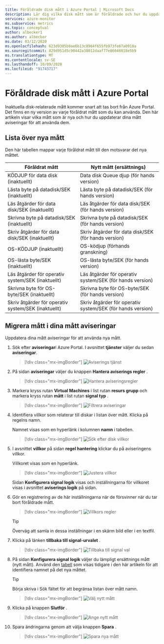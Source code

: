 ```yaml
---
title: Föråldrade disk mått i Azure Portal | Microsoft Docs
description: Lär dig vilka disk mått som är föråldrade och hur du uppdaterar mått aviseringar för att använda nya mått.
services: azure-monitor
ms.subservice: metrics
ms.topic: conceptual
author: albecker1
ms.author: albecker
ms.date: 03/12/2020
ms.openlocfilehash: 623d9385b9ae6b13c8964f655fb973fe67a0918a
ms.sourcegitcommit: 829d951d5c90442a38012daaf77e86046018e5b9
ms.translationtype: MT
ms.contentlocale: sv-SE
ms.lasthandoff: 10/09/2020
ms.locfileid: "91743717"
---
```

# <a name="disk-metrics-deprecation-in-the-azure-portal"></a>Föråldrade disk mått i Azure Portal

Inaktuella disk-relaterade mått kommer snart att tas bort från Azure Portal. Det finns en ny version av varje föråldrat mått som du kan använda. Den här artikeln visar vilka mått som är nya och hur du uppdaterar dina mått aviseringar för att använda dem.

## <a name="list-of-new-metrics"></a>Lista över nya mått

Den här tabellen mappar varje föråldrat mått till den motsvarar det nya måttet. 

|Föråldrat mått|Nytt mått (ersättnings)|
|----|----|
|KÖDJUP för data disk (inaktuellt)|Data disk Queue djup (för hands version)|
|Lästa byte på datadisk/SEK (inaktuellt)|Lästa byte på datadisk/SEK (för hands version)|
|Läs åtgärder för data disk/SEK (inaktuellt)|Läs åtgärder för data disk/SEK (för hands version)|
|Skrivna byte på datadisk/SEK (inaktuellt)|Skrivna byte på datadisk/SEK (för hands version)|
|Skriv åtgärder för data disk/SEK (inaktuellt)|Skriv åtgärder för data disk/SEK (för hands version)|
|OS-KÖDJUP (inaktuellt)|OS-ködjup (förhands granskning)|
|OS-lästa byte/SEK (inaktuellt)|OS-lästa byte/SEK (för hands version)|
|Läs åtgärder för operativ system/SEK (inaktuellt)|Läs åtgärder för operativ system/SEK (för hands version)|
|Skrivna byte för OS-byte/SEK (inaktuellt)|Skrivna byte för OS-byte/SEK (för hands version)|
|Skriv åtgärder för operativ system/SEK (inaktuellt)|Skriv åtgärder för operativ system/SEK (för hands version)|

<a id="update-metrics" />

## <a name="migrate-metrics-in-your-metric-alerts"></a>Migrera mått i dina mått aviseringar

Uppdatera dina mått aviseringar för att använda nya mått.

1. Sök efter **aviseringar**i Azure Portal. I avsnittet **tjänster** väljer du sedan **aviseringar**.

   > [!div class="mx-imgBorder"]
   > ![Aviserings tjänst](./media/portal-disk-metrics-deprecation/alert-service-azure-portal.png)

2. På sidan **aviseringar** väljer du knappen **Hantera aviserings regler** . 

   > [!div class="mx-imgBorder"]
   > ![Hantera aviseringsregler](./media/portal-disk-metrics-deprecation/manage-alert-rules-button.png)

3. Markera kryss rutan **Virtual Machines** i list rutan **resurs grupp** och markera kryss rutan **mått** i list rutan **signal typ** . 

   > [!div class="mx-imgBorder"]
   > ![Filtrera aviseringar](./media/portal-disk-metrics-deprecation/filter-alerts.png)

4. Identifiera villkor som relaterar till diskar i listan över mått. Klicka på regelns namn. 

   Namnet visas som en hyperlänk i kolumnen **namn** i tabellen.

   > [!div class="mx-imgBorder"]
   > ![Sök efter disk villkor](./media/portal-disk-metrics-deprecation/find-disk-conditions.png)

5. I avsnittet **villkor** på sidan **regel hantering** klickar du på aviseringens villkor. 

   Villkoret visas som en hyperlänk.  

   > [!div class="mx-imgBorder"]
   > ![Justera villkor](./media/portal-disk-metrics-deprecation/adjust-condition.png)

   Sidan **Konfigurera signal logik** visas och inställningarna för villkoret visas i avsnittet **aviserings logik** på sidan.

6. Gör en registrering av de här inställningarna när de försvinner när du tar bort föråldrade mått.

   > [!div class="mx-imgBorder"]
   > ![Villkors regler](./media/portal-disk-metrics-deprecation/condition-rules.png)

   > [!TIP] 
   > Överväg att samla in dessa inställningar i en skärm bild eller i en textfil. 

7. Klicka på länken **tillbaka till signal-urvalet** .

   > [!div class="mx-imgBorder"]
   > ![Tillbaka till signal val](./media/portal-disk-metrics-deprecation/back-to-signal-selection.png)

8. På sidan **Konfigurera signal logik** väljer du lämpligt ersättnings mått (nytt mått). Använd den [tabell](#update-metrics) som visas tidigare i den här artikeln för att identifiera namnet på det nya måttet.

   > [!TIP] 
   > Börja skriva i Sök fältet för att begränsa listan över mått namn. 

   > [!div class="mx-imgBorder"]
   > ![Välj nytt mått](./media/portal-disk-metrics-deprecation/choose-new-metric.png)

9. Klicka på knappen **Slutför** . 

   > [!div class="mx-imgBorder"]
   > ![Ange nytt mått](./media/portal-disk-metrics-deprecation/set-new-metric.png)

10. Spara ändringarna genom att välja knappen **Spara** . 

    > [!div class="mx-imgBorder"]
    > ![Spara nya mått](./media/portal-disk-metrics-deprecation/save-new-metric.png)






